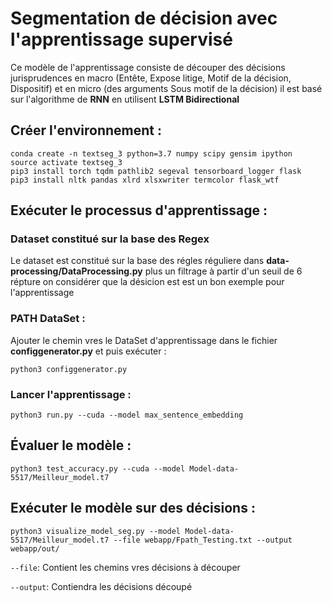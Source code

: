 # Segmentation de décision avec l'apprentissage supervisé

Ce modèle de l'apprentissage consiste de découper des décisions jurisprudences en macro (Entête, Expose litige, Motif de la décision, Dispositif) et en micro (des arguments Sous motif de la décision) il est basé sur l'algorithme de **RNN** en utilisent **LSTM Bidirectional**    


## Créer l'environnement :
```
conda create -n textseg_3 python=3.7 numpy scipy gensim ipython 
source activate textseg_3
pip3 install torch tqdm pathlib2 segeval tensorboard_logger flask  
pip3 install nltk pandas xlrd xlsxwriter termcolor flask_wtf
```
## Exécuter le processus d'apprentissage :

### Dataset constitué sur la base des Regex 

Le dataset est constitué sur la base des régles réguliere dans **data-processing/DataProcessing.py** plus un filtrage à partir d'un seuil de 6 répture on considérer que la désicion est est un bon exemple pour l'apprentissage 

### PATH DataSet :
Ajouter le chemin vres le DataSet d'apprentissage dans le fichier **configgenerator.py** et puis exécuter :

`python3 configgenerator.py` 

### Lancer l'apprentissage : 
```
python3 run.py --cuda --model max_sentence_embedding
```

## Évaluer le modèle : 

```
python3 test_accuracy.py --cuda --model Model-data-5517/Meilleur_model.t7
```

## Exécuter le modèle sur des décisions : 

```
python3 visualize_model_seg.py --model Model-data-5517/Meilleur_model.t7 --file webapp/Fpath_Testing.txt --output webapp/out/
```
`--file`: Contient les chemins vres décisions à découper 

`--output`: Contiendra les décisions découpé 




